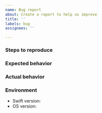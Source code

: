 ```yaml
---
name: Bug report
about: Create a report to help us improve
title: ''
labels: bug
assignees: ''

---
```


<!-- Thank you for contributing! 🚀 --->

<!-- Firstly, sorry that you are experiencing a bug 🕷your in the right place to start the process of getting it sorted. -->
<!-- Provide a brief description of the issue here. -->
<!-- Pretend you are explaining it to a friend, not yourself! -->

### Steps to reproduce

<!-- Tell us how to reproduce this issue. -->
<!-- Please provide as much detail as possible (the more code snippets, the better)! -->
<!-- If we cannot recreate it, we will not be able to figure out how to fix it. -->

### Expected behavior

<!-- Tell us what you expect to happen (what should happen once we fix the issue). -->

### Actual behavior

<!-- Tell us what is actually happening (what is broken/not working correctly). -->

### Environment

<!-- We must know your exact environment or it is very difficult to help. -->
<!-- Hint: use `swift --version` in the root directory of your Swift project. -->

* Swift version:
* OS version:
